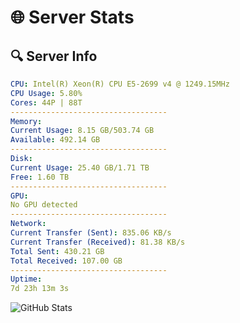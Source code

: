 # 🌐 Server Stats
## 🔍 Server Info
```yaml
CPU: Intel(R) Xeon(R) CPU E5-2699 v4 @ 1249.15MHz
CPU Usage: 5.80%
Cores: 44P | 88T
-----------------------------------
Memory:
Current Usage: 8.15 GB/503.74 GB
Available: 492.14 GB
-----------------------------------
Disk:
Current Usage: 25.40 GB/1.71 TB
Free: 1.60 TB
-----------------------------------
GPU:
No GPU detected
-----------------------------------
Network:
Current Transfer (Sent): 835.06 KB/s
Current Transfer (Received): 81.38 KB/s
Total Sent: 430.21 GB
Total Received: 107.00 GB
-----------------------------------
Uptime:
7d 23h 13m 3s
```
![GitHub Stats](https://img.shields.io/badge/Updated-2025-04-27_16:21:51-blue)